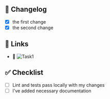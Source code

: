 ## :memo: Changelog

- [x] the first change
- [x] the second change

## :link: Links

- 🔗 ![Task1](link)

## :white_check_mark: Checklist

- [ ] Lint and tests pass locally with my changes
- [ ] I've added necessary documentation
